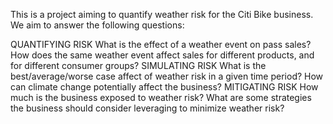 This is a project aiming to quantify weather risk for the Citi Bike business. We aim to answer the following questions:

QUANTIFYING RISK
What is the effect of a weather event on pass sales?
How does the same weather event affect sales for different products, and for different consumer groups?
SIMULATING RISK
What is the best/average/worse case affect of weather risk in a given time period?
How can climate change potentially affect the business?
MITIGATING RISK
How much is the business exposed to weather risk?
What are some strategies the business should consider leveraging to minimize weather risk?
